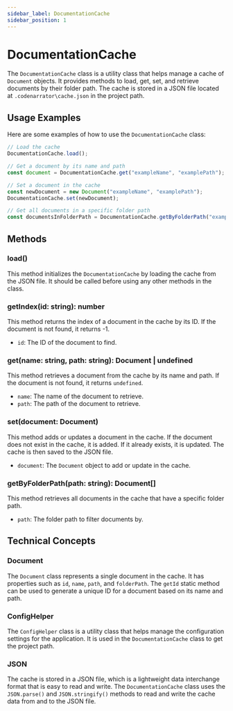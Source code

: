 ```yaml
---
sidebar_label: DocumentationCache
sidebar_position: 1
---
```

# DocumentationCache

The `DocumentationCache` class is a utility class that helps manage a cache of `Document` objects. It provides methods to load, get, set, and retrieve documents by their folder path. The cache is stored in a JSON file located at `.codenarrator\cache.json` in the project path.

## Usage Examples

Here are some examples of how to use the `DocumentationCache` class:

```javascript
// Load the cache
DocumentationCache.load();

// Get a document by its name and path
const document = DocumentationCache.get("exampleName", "examplePath");

// Set a document in the cache
const newDocument = new Document("exampleName", "examplePath");
DocumentationCache.set(newDocument);

// Get all documents in a specific folder path
const documentsInFolderPath = DocumentationCache.getByFolderPath("exampleFolderPath");
```

## Methods

### load()

This method initializes the `DocumentationCache` by loading the cache from the JSON file. It should be called before using any other methods in the class.

### getIndex(id: string): number

This method returns the index of a document in the cache by its ID. If the document is not found, it returns -1.

- `id`: The ID of the document to find.

### get(name: string, path: string): Document | undefined

This method retrieves a document from the cache by its name and path. If the document is not found, it returns `undefined`.

- `name`: The name of the document to retrieve.
- `path`: The path of the document to retrieve.

### set(document: Document)

This method adds or updates a document in the cache. If the document does not exist in the cache, it is added. If it already exists, it is updated. The cache is then saved to the JSON file.

- `document`: The `Document` object to add or update in the cache.

### getByFolderPath(path: string): Document[]

This method retrieves all documents in the cache that have a specific folder path.

- `path`: The folder path to filter documents by.

## Technical Concepts

### Document

The `Document` class represents a single document in the cache. It has properties such as `id`, `name`, `path`, and `folderPath`. The `getId` static method can be used to generate a unique ID for a document based on its name and path.

### ConfigHelper

The `ConfigHelper` class is a utility class that helps manage the configuration settings for the application. It is used in the `DocumentationCache` class to get the project path.

### JSON

The cache is stored in a JSON file, which is a lightweight data interchange format that is easy to read and write. The `DocumentationCache` class uses the `JSON.parse()` and `JSON.stringify()` methods to read and write the cache data from and to the JSON file.